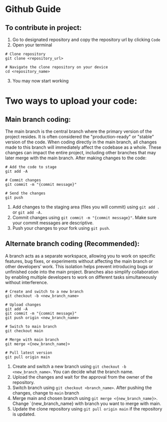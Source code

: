 # Github Guide

## To contribute in project:
1. Go to designated repository and copy the repository url by clicking `Code`
2. Open your terminal
```
# Clone repository
git clone <repository_url>

# Navigate the clone repository on your device
cd <repository_name>
```
3. You may now start working

# Two ways to upload your code:

## Main branch coding:
The main branch is the central branch where the primary version of the project resides. It is often considered the "production-ready" or "stable" version of the code. When coding directly in the main branch, all changes made to this branch will immediately affect the codebase as a whole. These changes can impact the entire project, including other branches that may later merge with the main branch.
After making changes to the code:
```
# Add the code to stage
git add -A

# Commit changes
git commit -m "{commit message}"

# Send the changes
git push
```
1. Add changes to the staging area (files you will commit) using `git add .` or `git add -A.`
2. Commit changes using `git commit -m "{commit message}"`. Make sure your commit messages are descriptive.
3. Push your changes to your fork using `git push`.

## Alternate branch coding (Recommended):
A branch acts as a separate workspace, allowing you to work on specific features, bug fixes, or experiments without affecting the main branch or other developers’ work. This isolation helps prevent introducing bugs or unfinished code into the main project. Branches also simplify collaboration by enabling multiple developers to work on different tasks simultaneously without interference.

```
# Create and switch to a new branch
git checkout -b <new_branch_name>

# Upload changes
git add -A
git commit -m "{commit message}"
git push origin <new_branch_name>

# Switch to main branch
git checkout main

# Merge with main branch
git merge <{new_branch_name}>

# Pull latest version
git pull origin main
```
1. Create and switch a new branch using `git checkout -b <new_branch_name>`. You can decide what the branch name.
2. Upload the changes and wait for the approval from the owner of the repository.
3. Switch branch using `git checkout <branch_name>`. After pushing the changes, change to `main` branch
4. Merge main and chosen branch using `git merge <{new_branch_name}>`. Change `{new_branch_name} with branch you want to merge with main.
5. Update the clone repository using `git pull origin main` if the repository is updated.
